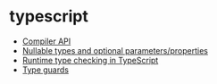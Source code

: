 <!-- this entire file is auto-generated -->

# typescript

<!-- optional markdown-notes-tree directory description starts here -->

<!-- optional markdown-notes-tree directory description ends here -->

- [Compiler API](Compiler-API.md)
- [Nullable types and optional parameters/properties](Nullable-types-optional-parameters-properties.md)
- [Runtime type checking in TypeScript](Runtime-type-checking.md)
- [Type guards](Type-guards.md)
